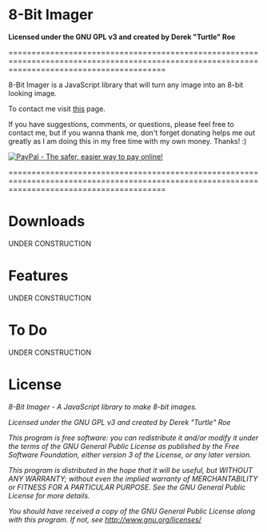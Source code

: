 8-Bit Imager
==============================================================================================================================================
<b>Licensed under the GNU GPL v3 and created by Derek "Turtle" Roe</b>

==============================================================================================================================================

8-Bit Imager is a JavaScript library that will turn any image into an 8-bit looking image.

To contact me visit [this](http://turtlesprojects.sourceforge.net/contact.html) page.

If you have suggestions, comments, or questions, please feel free to contact me, but if you wanna thank me, don't forget donating helps me out greatly as I am doing this in my free time with my own money. Thanks! :)

[![PayPal - The safer, easier way to pay online!](https://www.paypalobjects.com/en_US/i/btn/btn_donate_LG.gif)](https://www.paypal.com/cgi-bin/webscr?cmd=_s-xclick&hosted_button_id=SLSU5GLW3V4PE "PayPal - The safer, easier way to pay online!")

==============================================================================================================================================

Downloads
==============================================================================================================================================

UNDER CONSTRUCTION

Features
==============================================================================================================================================

UNDER CONSTRUCTION

To Do
==============================================================================================================================================

UNDER CONSTRUCTION

License
=======================================================================

<i>8-Bit Imager - A JavaScript library to make 8-bit images.</i>

<i>Licensed under the GNU GPL v3 and created by Derek "Turtle" Roe</i>

<i>This program is free software: you can redistribute it and/or modify</i>
<i>it under the terms of the GNU General Public License as published by</i>
<i>the Free Software Foundation, either version 3 of the License, or</i>
<i>any later version.</i>

<i>This program is distributed in the hope that it will be useful,</i>
<i>but WITHOUT ANY WARRANTY; without even the implied warranty of</i>
<i>MERCHANTABILITY or FITNESS FOR A PARTICULAR PURPOSE. See the</i>
<i>GNU General Public License for more details.</i>

<i>You should have received a copy of the GNU General Public License</i>
<i>along with this program.  If not, see http://www.gnu.org/licenses/</i>
